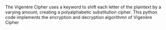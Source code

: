 The Vigenère Cipher uses a keyword to shift each letter of the plaintext by a varying amount, creating a polyalphabetic substitution cipher. This python code implements the encryption and decryption algorithmn of Vigenère Cipher

